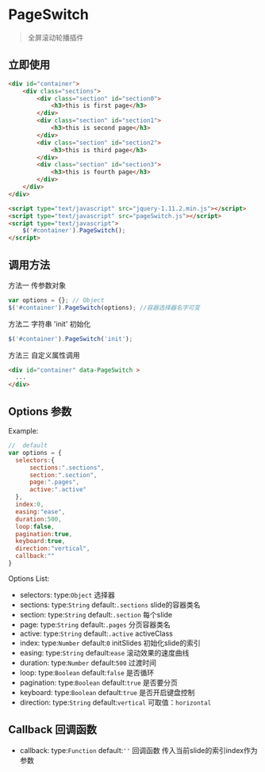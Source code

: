 # PageSwitch
> 全屏滚动轮播插件

## 立即使用

```HTML
<div id="container">
    <div class="sections">
        <div class="section" id="section0">
            <h3>this is first page</h3>
        </div>
        <div class="section" id="section1">
            <h3>this is second page</h3>
        </div>
        <div class="section" id="section2">
            <h3>this is third page</h3>
        </div>
        <div class="section" id="section3">
            <h3>this is fourth page</h3>
        </div>
    </div>
</div>

<script type="text/javascript" src="jquery-1.11.2.min.js"></script>
<script type="text/javascript" src="pageSwitch.js"></script>
<script type="text/javascript">
    $('#container').PageSwitch();
</script>
```

## 调用方法

方法一  传参数对象

```javascript
var options = {}; // Object
$('#container').PageSwitch(options); //容器选择器名字可变
```

方法二  字符串 'init' 初始化

```javascript
$('#container').PageSwitch('init');
```

方法三 自定义属性调用

```html
<div id="container" data-PageSwitch >
  ...
</div>
```

## Options 参数

Example:

```javascript
//  default
var options = {
  selectors:{
      sections:".sections",
      section:".section",
      page:".pages",
      active:".active"
  },
  index:0,
  easing:"ease",
  duration:500,
  loop:false,
  pagination:true,
  keyboard:true,
  direction:"vertical",
  callback:""
}
```

Options List:

- selectors: type:`Object` 选择器
- sections: type:`String` default:`.sections` slide的容器类名  
- section: type:`String` default:`.section` 每个slide  
- page: type:`String` default:`.pages` 分页容器类名  
- active: type:`String` default:`.active` activeClass  
- index: type:`Number` default:`0` initSlides 初始化slide的索引  
- easing: type:`String` default:`ease` 滚动效果的速度曲线  
- duration: type:`Number` default:`500` 过渡时间  
- loop: type:`Boolean` default:`false` 是否循环
- pagination: type:`Boolean` default:`true` 是否要分页
- keyboard: type:`Boolean` default:`true` 是否开启键盘控制
- direction: type:`String` default:`vertical`  可取值：`horizontal` 



## Callback 回调函数
- callback: type:`Function` default:`''` 回调函数 传入当前slide的索引index作为参数



